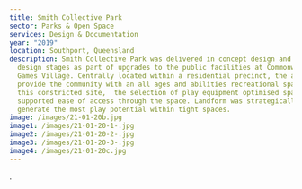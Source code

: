 ```yaml
---
title: Smith Collective Park
sector: Parks & Open Space
services: Design & Documentation
year: "2019"
location: Southport, Queensland
description: Smith Collective Park was delivered in concept design and detailed
  design stages as part of upgrades to the public facilities at Commonwealth
  Games Village. Centrally located within a residential precinct, the aim was to
  provide the community with an all ages and abilities recreational space. In
  this constricted site,  the selection of play equipment optimised space and
  supported ease of access through the space. Landform was strategically used to
  generate the most play potential within tight spaces.
image: /images/21-01-20b.jpg
image1: /images/21-01-20-1-.jpg
image2: /images/21-01-20-2-.jpg
image3: /images/21-01-20-3-.jpg
image4: /images/21-01-20c.jpg
---
```

.